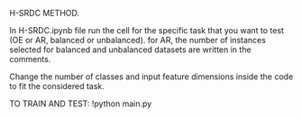 H-SRDC METHOD.

In H-SRDC.ipynb file run the cell for the specific task that you want to test (OE or AR, balanced or unbalanced). for AR, the number of instances selected for balanced and unbalanced datasets are written in the comments.

Change the number of classes and input feature dimensions inside the code to fit the considered task.

TO TRAIN AND TEST: !python main.py
